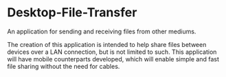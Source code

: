 # Desktop-File-Transfer
An application for sending and receiving files from other mediums.

The creation of this application is intended to help share files between devices over a LAN connection, but is not limited to such. This application will have mobile counterparts developed, which will enable simple and fast file sharing without the need for cables.
